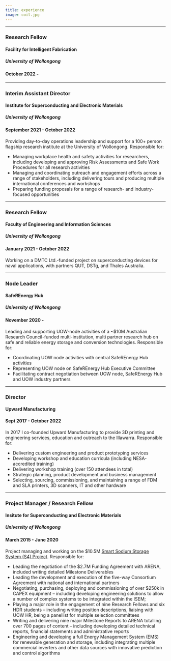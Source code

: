```yaml
---
title: experience
image: coil.jpg
---
```



---
### Research Fellow
#### Facility for Intelligent Fabrication
##### University of Wollongong
#### October 2022 -



---
### Interim Assistant Director
#### Institute for Superconducting and Electronic Materials
##### University of Wollongong
#### September 2021 - October 2022

Providing day-to-day operations leadership and support for a 100+ person flagship research institute at the University of Wollongong. Responsible for:
 - Managing workplace health and safety activities for researchers, including developing and approving Risk Assessments and Safe Work Procedures for all research activities
 - Managing and coordinating outreach and engagement efforts across a range of stakeholders, including delivering tours and producing multiple international conferences and workshops
 - Preparing funding proposals for a range of research- and industry-focused opportunities


---
### Research Fellow
#### Faculty of Engineering and Information Sciences
##### University of Wollongong
#### January 2021 - October 2022

Working on a DMTC Ltd.-funded project on superconducting devices for naval applications, with partners QUT, DSTg, and Thales Australia.

---
### Node Leader
#### SafeREnergy Hub
##### University of Wollongong
#### November 2020 -

Leading and supporting UOW-node activities of a ~$10M Australian Research Council-funded multi-institution, multi partner research hub on safe and reliable energy storage and conversion technologies. Responsible for:
 - Coordinating UOW node activities with central SafeREnergy Hub activities
 - Representing UOW node on SafeREnergy Hub Executive Committee
 - Facilitating contract negotiation between UOW node, SafeREnergy Hub and UOW industry partners

---
### Director
#### Upward Manufacturing
#### Sept 2017 - October 2022

In 2017 I co-founded Upward Manufacturing to provide 3D printing and engineering services, education and outreach to the Illawarra. Responsible for:
 - Delivering custom engineering and product prototyping services
 - Developing workshop and education curricula (including NESA-accredited training)
 - Delivering workshop training (over 150 attendees in total)
 - Strategic planning, product development and business management
 - Selecting, sourcing, commissioning, and maintaining a range of FDM and SLA printers, 3D scanners, IT and other hardware

---
### Project Manager / Research Fellow
#### Insitute for Superconducting and Electronic Materials
##### University of Wollongong
#### March 2015 - June 2020

Project managing and working on the $10.5M [Smart Sodium Storage System (S4) Project](https://uow.info/s4-project). Responsible for:
-	Leading the negotiation of the $2.7M Funding Agreement with ARENA, included writing detailed Milestone Deliverables
-	Leading the development and execution of the five-way Consortium Agreement with national and international partners
-	Negotiating, purchasing, deploying and commissioning of over $250k in CAPEX equipment – including developing engineering solutions to allow a number of complex systems to be integrated within the ISEM;
-	Playing a major role in the engagement of nine Research Fellows and six HDR students – including writing position descriptions, liaising with UOW HR, being a panellist for multiple selection committees
-	Writing and delivering nine major Milestone Reports to ARENA totalling over 700 pages of content – including developing detailed technical reports, financial statements and administrative reports
-	Engineering and developing a full Energy Management System (EMS) for renewable generation and storage, including integrating multiple commercial inverters and other data sources with innovative prediction and control algorithms



<!---
<ul class="timeline timeline-split">
    {% for work in site.work %}
      {% if work.company %}
        <li class="timeline-item period">
          <div class="timeline-info"></div>
          <div class="timeline-marker"></div>
          <div class="timeline-content">
            <h2 class="timeline-title">{{ work.company }}</h2>
          </div>
        </li>
      {% endif %}
      {% for detail in work.details  %}
        <li class="timeline-item">
          <div class="timeline-info">
            <h5>{{ detail.date }}</h5>
          </div>
          <div class="timeline-marker"></div>
          <div class="timeline-content">
            <h3 class="timeline-title">{{ detail.position }}</h3>
            <h5>{{ detail.description }}</h5>
          </div>
        </li>
      {% endfor %}
    {% endfor %}

    {% if site.show_today %}
      <li class="timeline-item inactive">
        <div class="timeline-info">
          <span>Today</span>
        </div>
        <div class="timeline-marker"></div>
        <div class="timeline-content">
          <h3 class="timeline-title">&nbsp;</h3>
        </div>
      </li>
    {% endif %}
  </ul>
--->
